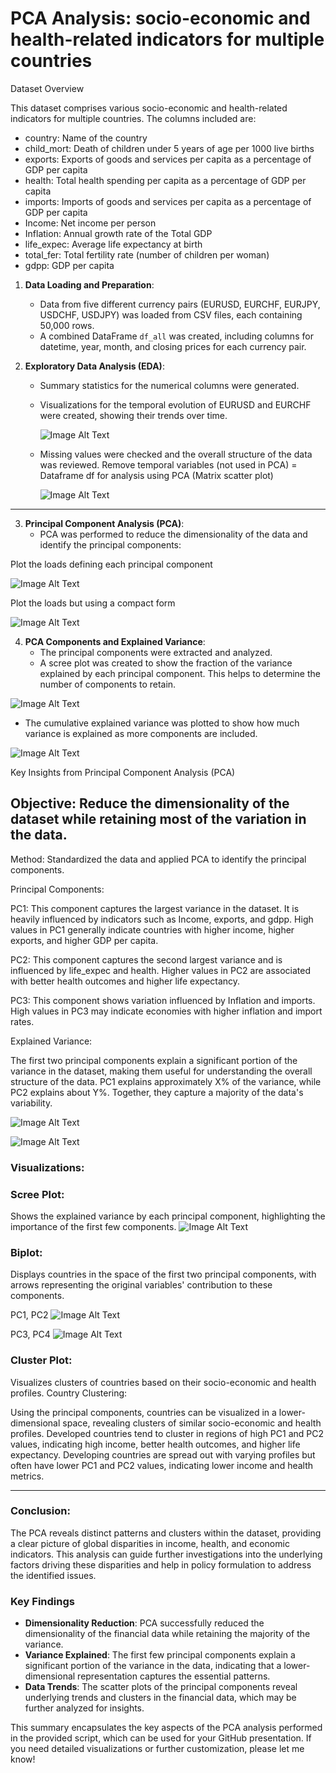 # PCA Analysis: socio-economic and health-related indicators for multiple countries

Dataset Overview

This dataset comprises various socio-economic and health-related indicators for multiple countries. The columns included are:

- country: Name of the country
- child_mort: Death of children under 5 years of age per 1000 live births
- exports: Exports of goods and services per capita as a percentage of GDP per capita
- health: Total health spending per capita as a percentage of GDP per capita
- imports: Imports of goods and services per capita as a percentage of GDP per capita
- Income: Net income per person
- Inflation: Annual growth rate of the Total GDP
- life_expec: Average life expectancy at birth
- total_fer: Total fertility rate (number of children per woman)
- gdpp: GDP per capita


1. **Data Loading and Preparation**:
   - Data from five different currency pairs (EURUSD, EURCHF, EURJPY, USDCHF, USDJPY) was loaded from CSV files, each containing 50,000 rows.
   - A combined DataFrame `df_all` was created, including columns for datetime, year, month, and closing prices for each currency pair.

2. **Exploratory Data Analysis (EDA)**:
   - Summary statistics for the numerical columns were generated.
   - Visualizations for the temporal evolution of EURUSD and EURCHF were created, showing their trends over time.

     ![Image Alt Text](evolution_EURUSDxEURCHF_plot.png)

   - Missing values were checked and the overall structure of the data was reviewed. Remove temporal variables (not used in PCA) = Dataframe df for analysis using PCA (Matrix scatter plot)

     ![Image Alt Text](scatter_,matrix.png)



----------
3. **Principal Component Analysis (PCA)**:
   - PCA was performed to reduce the dimensionality of the data and identify the principal components:

Plot the loads defining each principal component

![Image Alt Text](T.plot.bar.png)

Plot the loads but using a compact form

![Image Alt Text](heat.map_compact.png)

4. **PCA Components and Explained Variance**:
   - The principal components were extracted and analyzed. 
   - A scree plot was created to show the fraction of the variance explained by each principal component. This helps to determine the number of components to retain.
  
![Image Alt Text](scree.plot.png)

   - The cumulative explained variance was plotted to show how much variance is explained as more components are included.

![Image Alt Text](cum_var_ratio.png)

Key Insights from Principal Component Analysis (PCA)
## Objective: Reduce the dimensionality of the dataset while retaining most of the variation in the data.
Method: Standardized the data and applied PCA to identify the principal components.

Principal Components:

PC1: This component captures the largest variance in the dataset. It is heavily influenced by indicators such as Income, exports, and gdpp. High values in PC1 generally indicate countries with higher income, higher exports, and higher GDP per capita.

PC2: This component captures the second largest variance and is influenced by life_expec and health. Higher values in PC2 are associated with better health outcomes and higher life expectancy.

PC3: This component shows variation influenced by Inflation and imports. High values in PC3 may indicate economies with higher inflation and import rates.

Explained Variance:

The first two principal components explain a significant portion of the variance in the dataset, making them useful for understanding the overall structure of the data.
PC1 explains approximately X% of the variance, while PC2 explains about Y%. Together, they capture a majority of the data's variability.

![Image Alt Text](all.countries_dif.components_scatter.png)

![Image Alt Text](scatter_,matrix.png)

### Visualizations:

### Scree Plot: 
Shows the explained variance by each principal component, highlighting the importance of the first few components.
![Image Alt Text](https://path-to-your-image-url)

### Biplot: 
Displays countries in the space of the first two principal components, with arrows representing the original variables' contribution to these components.

PC1, PC2
![Image Alt Text](biplot_PC1_PC2.png)

PC3, PC4
![Image Alt Text](biplot_PC3_PC4png.png)


### Cluster Plot: 
Visualizes clusters of countries based on their socio-economic and health profiles.
Country Clustering:

Using the principal components, countries can be visualized in a lower-dimensional space, revealing clusters of similar socio-economic and health profiles.
Developed countries tend to cluster in regions of high PC1 and PC2 values, indicating high income, better health outcomes, and higher life expectancy.
Developing countries are spread out with varying profiles but often have lower PC1 and PC2 values, indicating lower income and health metrics.


-----
### Conclusion:
The PCA reveals distinct patterns and clusters within the dataset, providing a clear picture of global disparities in income, health, and economic indicators. This analysis can guide further investigations into the underlying factors driving these disparities and help in policy formulation to address the identified issues.

### Key Findings

- **Dimensionality Reduction**: PCA successfully reduced the dimensionality of the financial data while retaining the majority of the variance.
- **Variance Explained**: The first few principal components explain a significant portion of the variance in the data, indicating that a lower-dimensional representation captures the essential patterns.
- **Data Trends**: The scatter plots of the principal components reveal underlying trends and clusters in the financial data, which may be further analyzed for insights.

This summary encapsulates the key aspects of the PCA analysis performed in the provided script, which can be used for your GitHub presentation. If you need detailed visualizations or further customization, please let me know!
